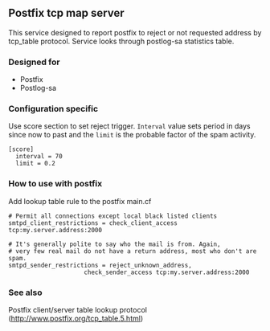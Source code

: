 ## Postfix tcp map server

This service designed to report postfix to reject or not requested address by tcp_table protocol. Service looks through postlog-sa statistics table.

### Designed for

- Postfix
- Postlog-sa

### Configuration specific

Use score section to set reject trigger. `Interval` value sets period in days since now to past and the `limit` is the probable factor of the spam activity.

```
[score]
  interval = 70
  limit = 0.2
```

### How to use with postfix

Add lookup table rule to the postfix main.cf

```
# Permit all connections except local black listed clients
smtpd_client_restrictions = check_client_access tcp:my.server.address:2000

# It's generally polite to say who the mail is from. Again,
# very few real mail do not have a return address, most who don't are spam.
smtpd_sender_restrictions = reject_unknown_address,
                     check_sender_access tcp:my.server.address:2000
```

### See also

Postfix client/server table lookup protocol (http://www.postfix.org/tcp_table.5.html)

